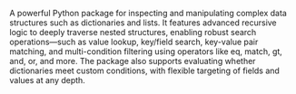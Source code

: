 A powerful Python package for inspecting and manipulating complex data structures such as dictionaries and lists. It features advanced recursive logic to deeply traverse nested structures, enabling robust search operations—such as value lookup, key/field search, key-value pair matching, and multi-condition filtering using operators like eq, match, gt, and, or, and more. The package also supports evaluating whether dictionaries meet custom conditions, with flexible targeting of fields and values at any depth.
